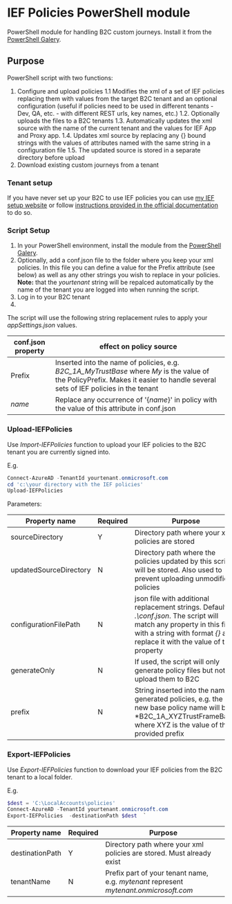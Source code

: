 # IEF Policies PowerShell module

PowerShell module for handling B2C custom journeys. Install it from the [PowerShell Galery](https://www.powershellgallery.com/packages/IefPolicies).

## Purpose
PowerShell script with two functions:
1. Configure and upload policies
1.1 Modifies the xml of a set of IEF policies replacing them with values from the target B2C tenant and an optional configuration (useful if policies need to be used in different tenants - Dev, QA, etc. - with different REST urls, key names, etc.) 
1.2. Optionally uploads the files to a B2C tenants
1.3. Automatically updates the xml source with the name of the current tenant and the values for IEF App and Proxy app.
1.4. Updates xml source by replacing any {} bound strings with the values of attributes named with the same string in a configuration file
1.5. The updated source is stored in a separate directory before upload
2. Download existing custom journeys from a tenant


### Tenant setup

If you have never set up your B2C to use IEF policies you can use [my IEF setup website](https://b2ciefsetup.azurewebsites.net/) or follow [instructions provided in the official documentation](https://docs.microsoft.com/en-us/azure/active-directory-b2c/custom-policy-get-started) to do so. 

### Script Setup
1. In your PowerShell environment, install the module from the [PowerShell Galery](https://www.powershellgallery.com/packages/IefPolicies).
2. Optionally, add a conf.json file to the folder where you keep your xml policies. In this file you can define a value for the Prefix attribute (see below) as well as any other strings you wish to replace in your policies. **Note:** that the *yourtenant* string will be repalced automatically by the name of the tenant you are logged into when running the script.
1. Log in to your B2C tenant
4. 


The script will use the following string replacement rules to apply your *appSettings.json* values.

| conf.json property | effect on policy source |
| -------- | ------ |
| Prefix | Inserted into the name of policies, e.g. *B2C_1A_MyTrustBase* where *My* is the value of the PolicyPrefix. Makes it easier to handle several sets of IEF policies in the tenant |
| *name* | Replace any occurrence of '{*name*}' in policy with the value of this attribute in conf.json |

### Upload-IEFPolicies

Use *Import-IEFPolicies* function to upload your IEF policies to the B2C tenant you are currently signed into.

E.g.

```PowerShell
Connect-AzureAD -TenantId yourtenant.onmicrosoft.com
cd 'c:\your directory with the IEF policies'
Upload-IEFPolicies 
```

Parameters:

| Property name | Required | Purpose |
| -------- | ------ | ----- |
| sourceDirectory | Y | Directory path where your xml policies are stored |
| updatedSourceDirectory | N | Directory path where the policies updated by this script will be stored. Also used to prevent uploading unmodified policies |
| configurationFilePath | N | json file with additional replacement strings. Default: *.\conf.json*. The script will match any property in this file with a string with format *{<property name>}* and replace it with the value of the property |
| generateOnly | N | If used, the script will only generate policy files but not upload them to B2C |
| prefix | N | String inserted into the name of generated policies, e.g. the new base policy name will be *B2C_1A_XYZTrustFrameBase, where XYZ is the value of the provided prefix |

### Export-IEFPolicies

Use *Export-IEFPolicies* function to download your IEF policies from the B2C tenant to a local folder.

E.g.

```PowerShell
$dest = 'C:\LocalAccounts\policies'
Connect-AzureAD -TenantId yourtenant.onmicrosoft.com
Export-IEFPolicies  -destinationPath $dest  `
```

| Property name | Required | Purpose |
| -------- | ------ | ----- |
| destinationPath | Y | Directory path where your xml policies are stored. Must already exist |
| tenantName | N | Prefix part of your tenant name, e.g. *mytenant* represent *mytenant.onmicrosoft.com* |


